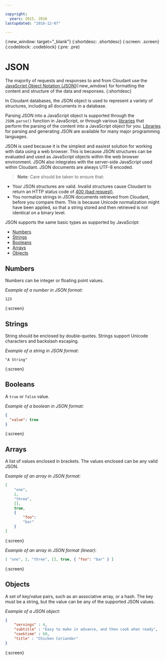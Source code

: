 ```yaml
---

copyright:
  years: 2015, 2016
lastupdated: "2016-12-07"

---
```


{:new_window: target="_blank"}
{:shortdesc: .shortdesc}
{:screen: .screen}
{:codeblock: .codeblock}
{:pre: .pre}

# JSON

The majority of requests and responses to and from Cloudant
use the [JavaScript Object Notation (JSON)](https://en.wikipedia.org/wiki/JSON){:new_window}
for formatting the content and structure of the data and responses.
{:shortdesc}

In Cloudant databases,
the JSON object is used to represent a variety of structures,
including all documents in a database.

Parsing JSON into a JavaScript object is supported through the `JSON.parse()` function in JavaScript,
or through various [libraries](/docs/libraries/index.html)
that perform the parsing of the content into a JavaScript object for you.
[Libraries](/docs/libraries/index.html) for parsing and generating JSON
are available for many major programming languages.

JSON is used because it is the simplest and easiest solution for working with data using a web browser.
This is because JSON structures can be evaluated and used as JavaScript objects within the web browser environment.
JSON also integrates with the server-side JavaScript used within Cloudant.
JSON documents are always UTF-8 encoded.

>   **Note**: Care should be taken to ensure that:

-   Your JSON structures are valid.
    Invalid structures cause Cloudant to return an HTTP status code of [400 (bad request)](/docs/api/http.html#400).
-   You normalize strings in JSON documents retrieved from Cloudant,
    before you compare them.
    This is because Unicode normalization might have been applied,
    so that a string stored and then retrieved is not identical on a binary level.

JSON supports the same basic types as supported by JavaScript:

-   [Numbers](#numbers)
-   [Strings](#strings)
-   [Booleans](#booleans)
-   [Arrays](#arrays)
-   [Objects](#objects)

## Numbers

Numbers can be integer or floating point values.

_Example of a number in JSON format:_

```
123
```
{:screen}

## Strings

String should be enclosed by double-quotes. Strings support Unicode characters and backslash escaping.

_Example of a string in JSON format:_

```
"A String"
```
{:screen}

## Booleans

A `true` or `false` value.

_Example of a boolean in JSON format:_

```json
{
  "value": true
}
```
{:screen}

## Arrays

A list of values enclosed in brackets. The values enclosed can be any valid JSON.

_Example of an array in JSON format:_

```json
[
    "one",
    2,
    "three",
    [],
    true,
    {
        "foo":
        "bar"
    }
]
```
{:screen}

_Example of an array in JSON format (linear):_

```json
[ "one", 2, "three", [], true, { "foo": "bar" } ]
```
{:screen}

## Objects

A set of key/value pairs,
such as an associative array,
or a hash.
The key must be a string,
but the value can be any of the supported JSON values.

_Example of a JSON object:_

```json
{
    "servings" : 4,
    "subtitle" : "Easy to make in advance, and then cook when ready",
    "cooktime" : 60,
    "title" : "Chicken Coriander"
}
```
{:screen}
